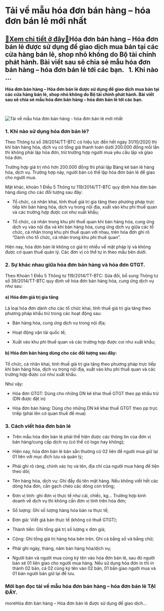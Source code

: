 Tải về mẫu hóa đơn bán hàng – hóa đơn bán lẻ mới nhất
=====================================================

[:gift:Xem chi tiết ở đây:gift:](https://hddtvn.com/tai-ve-mau-hoa-don-ban-hang-hoa-don-ban-le-moi-nhat/)Hóa đơn bán hàng – Hóa đơn bán lẻ được sử dụng để giao dịch mua bán tại các cửa hàng bán lẻ, shop nhỏ không do Bộ tài chính phát hành. Bài viết sau sẽ chia sẻ mẫu hóa đơn bán hàng – hóa đơn bán lẻ tới các bạn.   1. Khi nào …
--------------------------------------------------------------------------------------------------------------------------------------------------------------------------------------------------------------------------------

**Hóa đơn bán hàng – Hóa đơn bán lẻ được sử dụng để giao dịch mua bán tại các cửa hàng bán lẻ, shop nhỏ không do Bộ tài chính phát hành. Bài viết sau sẽ chia sẻ mẫu hóa đơn bán hàng – hóa đơn bán lẻ tới các bạn.**


 


![Tải về mẫu hóa đơn bán hàng - hóa đơn bán lẻ mới nhất](https://hddtvn.com/wp-content/uploads/2021/01/hoa-don-ban-le-hair-salon-e1590029561816.jpg)


### 1. Khi nào sử dụng hóa đơn bán lẻ?


Theo Thông tư số 39/2014/TT-BTC có hiệu lực đến hết ngày 31/10/2020 thì khi bán hàng hóa, dịch vụ có tổng giá thanh toán dưới 200.000 đồng mỗi lần thì không phải lập hóa đơn, trừ trường hợp người mua yêu cầu lập và giao hóa đơn.


Trường hợp giá trị nhỏ hơn 200.000 đồng thì phải lập Bảng kê bán lẻ hàng hóa, dịch vụ. Trường hợp này, người bán có thể lập hóa đơn bán lẻ để giao cho người mua.


Mặt khác, khoản 1 Điều 5 Thông tư 119/2014/TT-BTC quy định hóa đơn bán hàng dùng cho các đối tượng sau đây:




* Tổ chức, cá nhân khai, tính thuế giá trị gia tăng theo phương pháp trực tiếp khi bán hàng hóa, dịch vụ trong nội địa, xuất vào khu phi thuế quan và các trường hợp được coi như xuất khẩu;

* Tổ chức, cá nhân trong khu phi thuế quan khi bán hàng hóa, cung ứng dịch vụ vào nội địa và khi bán hàng hóa, cung ứng dịch vụ giữa các tổ chức, cá nhân trong khu phi thuế quan với nhau, trên hóa đơn ghi rõ “Dành cho tổ chức, cá nhân trong khu phi thuế quan”.



Hiện nay, hóa đơn bán lẻ không có giá trị nhiều về mặt pháp lý và không được cơ quan thuế quản lý. Các đơn vị có thể tự in theo mẫu bên dưới.


### 2. Sự khác nhau giữa hóa đơn bán hàng và hóa đơn GTGT.


Theo Khoản 1 Điều 5 Thông tư 119/2014/TT-BTC: Sửa đổi, bổ sung Thông tư số 39/2014/TT-BTC quy định về hóa đơn bán hàng hóa, cung ứng dịch vụ như sau:


#### a) Hóa đơn giá trị gia tăng


Là loại hóa đơn dành cho các tổ chức khai, tính thuế giá trị gia tăng theo phương pháp khấu trừ trong các hoạt động sau:




* Bán hàng hóa, cung ứng dịch vụ trong nội địa;

* Hoạt động vận tải quốc tế;

* Xuất vào khu phi thuế quan và các trường hợp được coi như xuất khẩu;



#### b) Hóa đơn bán hàng dùng cho các đối tượng sau đây:


Tổ chức, cá nhân khai, tính thuế giá trị gia tăng theo phương pháp trực tiếp khi bán hàng hóa, dịch vụ trong nội địa, xuất vào khu phi thuế quan và các trường hợp được coi như xuất khẩu.


Như vậy:




* Hóa đơn GTGT: Dùng cho những DN kê khai thuế GTGT theo pp khấu trừ (DN được đặt in)

* Hóa đơn bán hàng: Dùng cho những DN kê khai thuế GTGT theo pp trực triếp (phải lên cơ quan thuế để mua)



### 3. Cách viết hóa đơn bán lẻ




* Trên mẫu hóa đơn bán lẻ phải thể hiện được các thông tin của đơn vị bán hàng/cung cấp dịch vụ (có thể có logo hay không);

* Hiện nay, hóa đơn bán lẻ bán sẵn thường có 02 liên để người mua giữ lại 01 liên với mục đích lưu và quản lý;

* Phải ghi rõ ràng, chính xác họ và tên, địa chỉ của người mua hàng để tiện theo dõi;

* Tên hàng hóa, dịch vụ: Ghi đầy đủ tên mặt hàng. Nếu không viết hết các dòng hóa đơn, cần gạch chéo các dòng còn trống;

* Đơn vị tính: ghi đơn vị thực tế như cái, chiếc, kg… Trường hợp kinh doanh về dịch vụ thì không cần đơn vị tính trên hóa đơn;

* Số lượng: Ghi số lượng hàng hóa bán ra thực tế;

* Đơn giá: Viết giá bán thực tế (không có thuế GTGT);

* Thành tiền: Ghi tổng giá trị số lượng x đơn giá;

* Cộng: Ghi tổng giá trị hàng hóa bên trên. Ghi cả bằng số và bằng chữ;

* Phải ghi ngày, tháng, năm bán hàng hóa/dịch vụ;

* Người bán và người mua cùng ký tên vào hóa đơn bán lẻ, sau đó người bán xé 01 liên giao cho người mua hàng. Nếu sử dụng hóa đơn in thì in thành 02 bản, cả 02 cùng ký tên vào 02 bản, 01 bản giao người mua và 01 bản người bán giữ lại để lưu.



### Mời bạn đọc tải về mẫu hóa đơn bán hàng – hóa đơn bán lẻ **TẠI ĐÂY**.


moreHóa đơn bán hàng – Hóa đơn bán lẻ được sử dụng để giao dịch…

